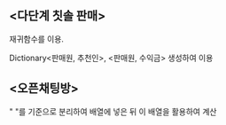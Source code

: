 ## <다단계 칫솔 판매>

재귀함수를 이용.


Dictionary<판매원, 추천인>, <판매원, 수익금> 생성하여 이용


## <오픈채팅방>


" "를 기준으로 분리하여 배열에 넣은 뒤 이 배열을 활용하여 계산
